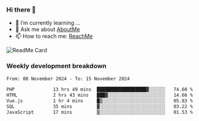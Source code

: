 ### Hi there 👋

- 🌱 I’m currently learning ...
- 💬 Ask me about [AboutMe](https://www.itzcy.com/about)
- 📫 How to reach me: [ReachMe](https://www.itzcy.com/about)

![ReadMe Card](https://github-readme-stats-ten-gilt.vercel.app/api?username=SuperChenYun&show_icons=true&title_color=fff&icon_color=79ff97&text_color=9f9f9f&bg_color=151515&hide_border=true)

### Weekly development breakdown
<!--START_SECTION:waka-->

```txt
From: 08 November 2024 - To: 15 November 2024

PHP              13 hrs 49 mins  ██████████████████▓░░░░░░   74.60 %
HTML             2 hrs 43 mins   ███▓░░░░░░░░░░░░░░░░░░░░░   14.66 %
Vue.js           1 hr 4 mins     █▒░░░░░░░░░░░░░░░░░░░░░░░   05.83 %
SQL              35 mins         ▓░░░░░░░░░░░░░░░░░░░░░░░░   03.22 %
JavaScript       17 mins         ▒░░░░░░░░░░░░░░░░░░░░░░░░   01.53 %
```

<!--END_SECTION:waka-->
